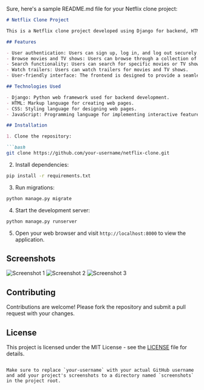 Sure, here's a sample README.md file for your Netflix clone project:

```markdown
# Netflix Clone Project

This is a Netflix clone project developed using Django for backend, HTML, CSS, and JavaScript for frontend. The project aims to replicate some of the basic functionalities and design elements of the popular streaming platform Netflix.

## Features

- User authentication: Users can sign up, log in, and log out securely.
- Browse movies and TV shows: Users can browse through a collection of movies and TV shows.
- Search functionality: Users can search for specific movies or TV shows.
- Watch trailers: Users can watch trailers for movies and TV shows.
- User-friendly interface: The frontend is designed to provide a seamless experience similar to Netflix.

## Technologies Used

- Django: Python web framework used for backend development.
- HTML: Markup language for creating web pages.
- CSS: Styling language for designing web pages.
- JavaScript: Programming language for implementing interactive features on web pages.

## Installation

1. Clone the repository:

```bash
git clone https://github.com/your-username/netflix-clone.git
```

2. Install dependencies:

```bash
pip install -r requirements.txt
```

3. Run migrations:

```bash
python manage.py migrate
```

4. Start the development server:

```bash
python manage.py runserver
```

5. Open your web browser and visit `http://localhost:8000` to view the application.

## Screenshots

![Screenshot 1](screenshots/screenshot1.png)
![Screenshot 2](screenshots/screenshot2.png)
![Screenshot 3](screenshots/screenshot3.png)

## Contributing

Contributions are welcome! Please fork the repository and submit a pull request with your changes.

## License

This project is licensed under the MIT License - see the [LICENSE](LICENSE) file for details.
```

Make sure to replace `your-username` with your actual GitHub username and add your project's screenshots to a directory named `screenshots` in the project root.
